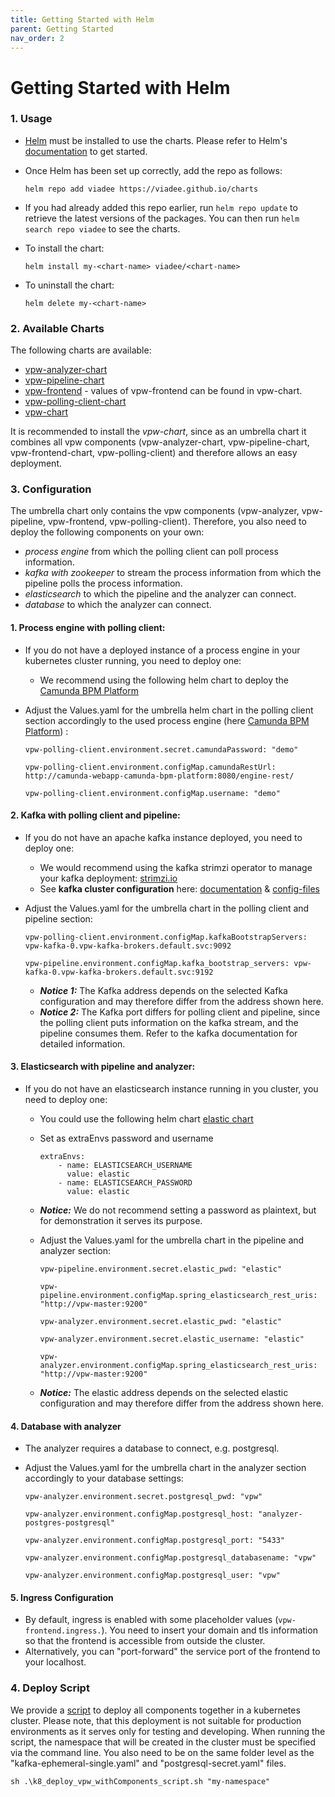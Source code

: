 ```yaml
---
title: Getting Started with Helm
parent: Getting Started
nav_order: 2
---
```

# Getting Started with Helm

### 1. Usage

* [Helm](https://helm.sh) must be installed to use the charts. Please refer to
  Helm's [documentation](https://helm.sh/docs) to get started.

* Once Helm has been set up correctly, add the repo as follows:

  `helm repo add viadee https://viadee.github.io/charts`

* If you had already added this repo earlier, run `helm repo update` to retrieve
  the latest versions of the packages.  You can then run `helm search repo
  viadee` to see the charts.

* To install the <chart-name> chart:

  `helm install my-<chart-name> viadee/<chart-name>`

* To uninstall the chart:

  `helm delete my-<chart-name>`


### 2. Available Charts 

The following charts are available: 

* [vpw-analyzer-chart](https://github.com/viadee/vPW/tree/main/deployment/helm) 
* [vpw-pipeline-chart](https://github.com/viadee/vPW/tree/main/deployment/helm)
* [vpw-frontend](https://github.com/viadee/vPW/blob/main/deployment/helm-umbrella/vpw-chart/values.yaml) - values of vpw-frontend can be found in vpw-chart. 
* [vpw-polling-client-chart](https://github.com/viadee/camunda-kafka-polling-client)  
* [vpw-chart](https://github.com/viadee/vPW/tree/main/deployment/helm-umbrella/vpw-chart)

It is recommended to install the *vpw-chart*, since as an umbrella chart it combines all vpw components (vpw-analyzer-chart, vpw-pipeline-chart, vpw-frontend-chart, vpw-polling-client) and therefore allows an easy deployment.


### 3. Configuration

The umbrella chart only contains the vpw components (vpw-analyzer, vpw-pipeline, vpw-frontend, vpw-polling-client). Therefore, you also need to deploy the following components on your own: 
* *process engine* from which the polling client can poll process information.
* *kafka with zookeeper* to stream the process information from which the pipeline polls the process information.
* *elasticsearch* to which the pipeline and the analyzer can connect.
* *database* to which the analyzer can connect. 

#### 1. Process engine with polling client: 
* If you do not have a deployed instance of a process engine in your kubernetes cluster running, you need to deploy one: 
    * We recommend using the following helm chart to deploy the [Camunda BPM Platform](https://github.com/camunda-community-hub/camunda-helm/tree/main/charts/camunda-bpm-platform#camunda-bpm-platform-helm-chart)
* Adjust the Values.yaml for the umbrella helm chart in the polling client section accordingly to the used process engine (here [Camunda BPM Platform](https://github.com/camunda-community-hub/camunda-helm/tree/main/charts/camunda-bpm-platform#camunda-bpm-platform-helm-chart)) :
  
  `vpw-polling-client.environment.secret.camundaPassword: "demo"`
  
  `vpw-polling-client.environment.configMap.camundaRestUrl: http://camunda-webapp-camunda-bpm-platform:8080/engine-rest/`
  
  `vpw-polling-client.environment.configMap.username: "demo"`

#### 2. Kafka with polling client and pipeline:
* If you do not have an apache kafka instance deployed, you need to deploy one: 
    * We would recommend using the kafka strimzi operator to manage your kafka deployment: [strimzi.io](https://strimzi.io/)
    * See __kafka cluster configuration__ here: [documentation](https://strimzi.io/docs/operators/latest/overview.html#configuration-points-broker_str) & [config-files](https://github.com/strimzi/strimzi-kafka-operator/tree/main/examples/kafka)
* Adjust the Values.yaml for the umbrella chart in the polling client and pipeline section:
  
    `vpw-polling-client.environment.configMap.kafkaBootstrapServers: vpw-kafka-0.vpw-kafka-brokers.default.svc:9092` 
  
    `vpw-pipeline.environment.configMap.kafka_bootstrap_servers: vpw-kafka-0.vpw-kafka-brokers.default.svc:9192`
  
    * ___Notice 1:___ The Kafka address depends on the selected Kafka configuration and may therefore differ from the address shown here.
    * ___Notice 2:___ The Kafka port differs for polling client and pipeline, since the polling client puts information on the kafka stream, and the pipeline consumes them. Refer to the kafka documentation for detailed information.

#### 3. Elasticsearch with pipeline and analyzer:
* If you do not have an elasticsearch instance running in you cluster, you need to deploy one: 
    * You could use the following helm chart [elastic chart](https://github.com/elastic/helm-charts)
    * Set as extraEnvs password and username
      ```
      extraEnvs:
          - name: ELASTICSEARCH_USERNAME
            value: elastic
          - name: ELASTICSEARCH_PASSWORD
            value: elastic 
      ```
    * ___Notice:___ We do not recommend setting a password as plaintext, but for demonstration it serves its purpose.

    * Adjust the Values.yaml for the umbrella chart in the pipeline and analyzer section: 
      
      `vpw-pipeline.environment.secret.elastic_pwd: "elastic"`
      
      `vpw-pipeline.environment.configMap.spring_elasticsearch_rest_uris: "http://vpw-master:9200"`
      
      `vpw-analyzer.environment.secret.elastic_pwd: "elastic"`
      
      `vpw-analyzer.environment.secret.elastic_username: "elastic"`
      
      `vpw-analyzer.environment.configMap.spring_elasticsearch_rest_uris: "http://vpw-master:9200"`

    * ___Notice:___ The elastic address depends on the selected elastic configuration and may therefore differ from the address shown here.

#### 4. Database with analyzer
* The analyzer requires a database to connect, e.g. postgresql. 
* Adjust the Values.yaml for the umbrella chart in the analyzer section accordingly to your database settings:
  
    `vpw-analyzer.environment.secret.postgresql_pwd: "vpw"`
  
    `vpw-analyzer.environment.configMap.postgresql_host: "analyzer-postgres-postgresql"`
  
    `vpw-analyzer.environment.configMap.postgresql_port: "5433"`
  
    `vpw-analyzer.environment.configMap.postgresql_databasename: "vpw"`
  
    `vpw-analyzer.environment.configMap.postgresql_user: "vpw"`

#### 5. Ingress Configuration 
* By default, ingress is enabled with some placeholder values (`vpw-frontend.ingress.`). You need to insert your domain and tls information so that the frontend is accessible from outside the cluster. 
* Alternatively, you can "port-forward" the service port of the frontend to your localhost. 

### 4. Deploy Script
We provide a [script](https://github.com/viadee/vPW/tree/main/deployment/deploy_script) to deploy all components together in a kubernetes cluster. Please note, that this deployment is not suitable for production environments as it serves only for testing and developing.
When running the script, the namespace that will be created in the cluster must be specified via the command line. You also need to be on the same folder level as the "kafka-ephemeral-single.yaml" and "postgresql-secret.yaml" files.  

`sh .\k8_deploy_vpw_withComponents_script.sh "my-namespace"`
